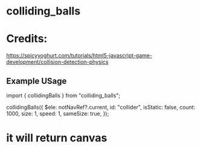 # colliding_balls

# Credits:

https://spicyyoghurt.com/tutorials/html5-javascript-game-development/collision-detection-physics

## Example USage

import { collidingBalls } from "colliding_balls";

collidingBalls({
$ele: notNavRef?.current,
id: "collider",
isStatic: false,
count: 1000,
size: 1,
speed: 1,
sameSize: true,
});

# it will return canvas
